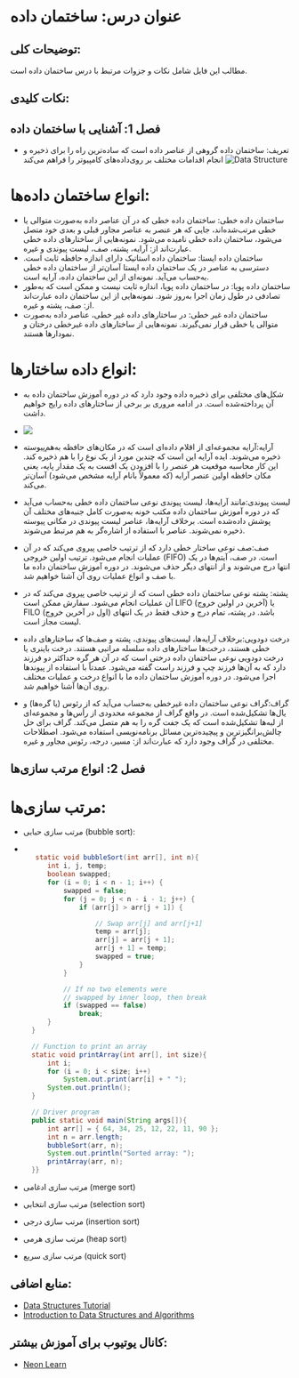 # عنوان درس: ساختمان داده

## توضیحات کلی:

مطالب این فایل شامل نکات و جزوات مرتبط با درس ساختمان داده است.

## نکات کلیدی:

## فصل 1: آشنایی با ساختمان داده

- تعریف: ساختمان داده گروهی از عناصر داده است که ساده‌ترین راه را برای ذخیره و انجام اقدامات مختلف بر روی‌داده‌های کامپیوتر را فراهم می‌کند
  ![Data Structure](https://media.geeksforgeeks.org/wp-content/cdn-uploads/20230706095706/intro-data-structure-%E2%80%93-1.png)

# انواع ساختمان داده‌ها:

- ساختمان داده خطی: ساختمان داده خطی که در آن عناصر داده به‌صورت متوالی یا خطی ‌مرتب‌شده‌اند، جایی که هر عنصر به عناصر مجاور قبلی و بعدی خود متصل می‌شود، ساختمان داده خطی نامیده می‌شود. نمونه‌هایی از ساختارهای داده خطی عبارت‌اند از: آرایه، پشته، صف، لیست پیوندی و غیره.
- ساختمان داده ایستا:
  ساختمان داده استاتیک دارای اندازه حافظه ثابت است. دسترسی به عناصر در یک ساختمان داده ‌ایستا آسان‌تر از ساختمان داده خطی به‌حساب می‌آید. نمونه‌ای از این ساختمان داده، آرایه است.
- ساختمان داده پویا:
  در ساختمان داده پویا، اندازه ثابت نیست و ممکن است که به‌طور تصادفی در طول زمان اجرا به‌روز شود. نمونه‌هایی از این ساختمان داده عبارت‌اند از: صف، پشته و غیره.
- ساختمان داده غیر خطی:
  در ساختارهای داده غیر خطی، عناصر داده به‌صورت متوالی یا خطی قرار نمی‌گیرند. نمونه‌هایی از ساختارهای داده غیرخطی درختان و نمودارها هستند.

# انواع داده ساختارها:

- شکل‌های مختلفی برای ذخیره داده وجود دارد که در دوره آموزش ساختمان داده به آن پرداخته‌شده است. در ادامه مروری بر برخی از ساختارهای داده رایج خواهیم داشت.
- ![](https://media.geeksforgeeks.org/wp-content/uploads/20220520182504/ClassificationofDataStructure-660x347.jpg)

- آرایه:آرایه مجموعه‌ای از اقلام داده‌ای است که در مکان‌های حافظه به‌هم‌پیوسته ذخیره می‌شوند. ایده آرایه این است که چندین مورد از یک نوع را با هم ذخیره کند. این کار محاسبه موقعیت هر عنصر را با افزودن یک افست به یک مقدار پایه، یعنی مکان حافظه اولین عنصر آرایه (که معمولاً بانام آرایه مشخص می‌شود) آسان‌تر می‌کند.
- لیست پیوندی:مانند آرایه‌ها، لیست پیوندی نوعی ساختمان داده خطی به‌حساب می‌آید که در دوره آموزش ساختمان داده مکتب خونه به‌صورت کامل جنبه‌های مختلف آن پوشش داده‌شده است. برخلاف آرایه‌ها، عناصر لیست پیوندی در مکانی پیوسته ذخیره نمی‌شوند. عناصر با استفاده از اشاره‌گر به هم مرتبط می‌شوند.

- صف:صف نوعی ساختار خطی دارد که از ترتیب خاصی پیروی می‌کند که در آن عملیات انجام می‌شود. ترتیب اولین خروجی (FIFO) است. در صف، آیتم‌ها در یک انتها درج می‌شوند و از انتهای دیگر حذف می‌شوند. در دوره آموزش ساختمان داده ما با صف و انواع عملیات روی آن آشنا خواهیم شد.
- پشته: پشته نوعی ساختمان داده خطی است که از ترتیب خاصی پیروی می‌کند که در آن عملیات انجام می‌شود. سفارش ممکن است LIFO (آخرین در اولین خروج) یا FILO (اول در آخرین خروج) باشد. در پشته، تمام درج و حذف فقط در یک انتهای لیست مجاز است.
- درخت دودویی:برخلاف آرایه‌ها، لیست‌های پیوندی، پشته و صف‌ها که ساختارهای داده خطی هستند، درخت‌ها ساختارهای داده سلسله مراتبی هستند. درخت باینری یا درخت دودویی نوعی ساختمان داده درختی است که در آن هر گره حداکثر دو فرزند دارد که به آن‌ها فرزند چپ و فرزند راست گفته می‌شود. عمدتاً با استفاده از پیوندها اجرا می‌شود. در دوره آموزش ساختمان داده ما با انواع درخت و عملیات مختلف روی آن‌ها آشنا خواهیم شد.

- گراف:گراف نوعی ساختمان داده غیرخطی به‌حساب می‌آید که از رئوس (یا گره‌ها) و یال‌ها تشکیل‌شده است. در واقع گراف از مجموعه محدودی از رأس‌ها و مجموعه‌ای از لبه‌ها تشکیل‌شده است که یک جفت گره را به هم متصل می‌کند. گراف برای حل چالش‌برانگیزترین و پیچیده‌ترین مسائل برنامه‌نویسی استفاده می‌شود. اصطلاحات مختلفی در گراف وجود دارد که عبارت‌اند از: مسیر، درجه، رئوس مجاور و غیره.

## فصل 2: انواع مرتب سازی‌ها

# مرتب سازی‌ها:

- مرتب سازی حبابی (bubble sort):
- ```java class GFG {

     static void bubbleSort(int arr[], int n){
        int i, j, temp;
        boolean swapped;
        for (i = 0; i < n - 1; i++) {
            swapped = false;
            for (j = 0; j < n - i - 1; j++) {
                if (arr[j] > arr[j + 1]) {

                    // Swap arr[j] and arr[j+1]
                    temp = arr[j];
                    arr[j] = arr[j + 1];
                    arr[j + 1] = temp;
                    swapped = true;
                }
            }

            // If no two elements were
            // swapped by inner loop, then break
            if (swapped == false)
                break;
        }
    }

    // Function to print an array
    static void printArray(int arr[], int size){
        int i;
        for (i = 0; i < size; i++)
            System.out.print(arr[i] + " ");
        System.out.println();
    }

    // Driver program
    public static void main(String args[]){
        int arr[] = { 64, 34, 25, 12, 22, 11, 90 };
        int n = arr.length;
        bubbleSort(arr, n);
        System.out.println("Sorted array: ");
        printArray(arr, n);
    }}

  ```

- مرتب سازی ادغامی (merge sort)
- مرتب سازی انتخابی (selection sort)
- مرتب سازی درجی (insertion sort)
- مرتب سازی هرمی (heap sort)
- مرتب سازی سریع (quick sort)

##

## منابع اضافی:

- [Data Structures Tutorial](https://www.geeksforgeeks.org/data-structures/)
- [Introduction to Data Structures and Algorithms](https://www.w3schools.com/dsa/dsa_intro.php)

## کانال یوتیوب برای آموزش بیشتر:

- [Neon Learn](https://www.youtube.com/@neonlearn)
